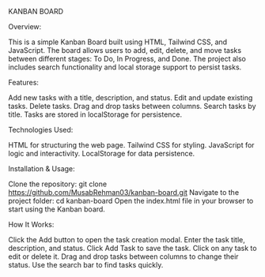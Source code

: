 KANBAN BOARD


Overview:

This is a simple Kanban Board built using HTML, Tailwind CSS, and JavaScript. The board allows users to add, edit, delete, and move tasks between different stages: To Do, In Progress, and Done. The project also includes search functionality and local storage support to persist tasks.

Features:

Add new tasks with a title, description, and status.
Edit and update existing tasks.
Delete tasks.
Drag and drop tasks between columns.
Search tasks by title.
Tasks are stored in localStorage for persistence.

Technologies Used:

HTML for structuring the web page.
Tailwind CSS for styling.
JavaScript for logic and interactivity.
LocalStorage for data persistence.

Installation & Usage:

Clone the repository:
git clone https://github.com/MusabRehman03/kanban-board.git
Navigate to the project folder:
cd kanban-board
Open the index.html file in your browser to start using the Kanban board.

How It Works:

Click the Add button to open the task creation modal.
Enter the task title, description, and status.
Click Add Task to save the task.
Click on any task to edit or delete it.
Drag and drop tasks between columns to change their status.
Use the search bar to find tasks quickly.

